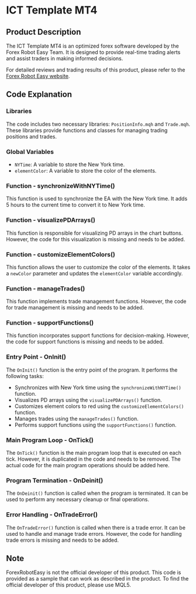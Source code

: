 # ICT Template MT4

## Product Description

The ICT Template MT4 is an optimized forex software developed by the Forex Robot Easy Team. It is designed to provide real-time trading alerts and assist traders in making informed decisions.

For detailed reviews and trading results of this product, please refer to the [Forex Robot Easy website](https://forexroboteasy.com/forex-robot-review/ict-template-mt4-review-optimized-forex-software-for-real-time-trading-alerts/).

## Code Explanation

### Libraries

The code includes two necessary libraries: `PositionInfo.mqh` and `Trade.mqh`. These libraries provide functions and classes for managing trading positions and trades.

### Global Variables

- `NYTime`: A variable to store the New York time.
- `elementColor`: A variable to store the color of the elements.

### Function - synchronizeWithNYTime()

This function is used to synchronize the EA with the New York time. It adds 5 hours to the current time to convert it to New York time.

### Function - visualizePDArrays()

This function is responsible for visualizing PD arrays in the chart buttons. However, the code for this visualization is missing and needs to be added.

### Function - customizeElementColors()

This function allows the user to customize the color of the elements. It takes a `newColor` parameter and updates the `elementColor` variable accordingly.

### Function - manageTrades()

This function implements trade management functions. However, the code for trade management is missing and needs to be added.

### Function - supportFunctions()

This function incorporates support functions for decision-making. However, the code for support functions is missing and needs to be added.

### Entry Point - OnInit()

The `OnInit()` function is the entry point of the program. It performs the following tasks:
- Synchronizes with New York time using the `synchronizeWithNYTime()` function.
- Visualizes PD arrays using the `visualizePDArrays()` function.
- Customizes element colors to red using the `customizeElementColors()` function.
- Manages trades using the `manageTrades()` function.
- Performs support functions using the `supportFunctions()` function.

### Main Program Loop - OnTick()

The `OnTick()` function is the main program loop that is executed on each tick. However, it is duplicated in the code and needs to be removed. The actual code for the main program operations should be added here.

### Program Termination - OnDeinit()

The `OnDeinit()` function is called when the program is terminated. It can be used to perform any necessary cleanup or final operations.

### Error Handling - OnTradeError()

The `OnTradeError()` function is called when there is a trade error. It can be used to handle and manage trade errors. However, the code for handling trade errors is missing and needs to be added.

## Note

ForexRobotEasy is not the official developer of this product. This code is provided as a sample that can work as described in the product. To find the official developer of this product, please use MQL5.
